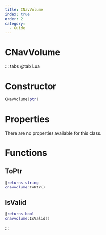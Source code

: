 ```yaml
---
title: CNavVolume
index: true
order: 2
category:
  - Guide
---
```


# CNavVolume

::: tabs
@tab Lua
# Constructor
```lua
CNavVolume(ptr)
```
# Properties
There are no properties available for this class.
# Functions
## ToPtr
```lua
@returns string
cnavvolume:ToPtr()
```
## IsValid
```lua
@returns bool
cnavvolume:IsValid()
```

:::